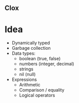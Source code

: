 ## Clox

# Idea

* Dynamically typed
* Garbage collection
* Data types:
    - boolean (true, false)
    - numbers (integer, decimal)
    - strings
    - nil (null)
* Expressions
    - Arithmetic
    - Comparison / equality
    - Logical operators
    